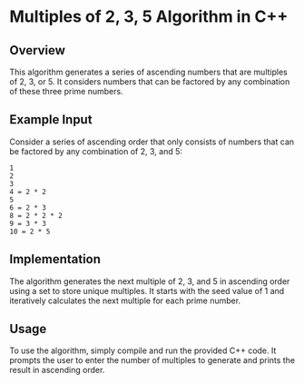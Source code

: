 # Multiples of 2, 3, 5 Algorithm in C++

## Overview

This algorithm generates a series of ascending numbers that are multiples of 2, 3, or 5. It considers numbers that can be factored by any combination of these three prime numbers.

## Example Input

Consider a series of ascending order that only consists of numbers that can be factored by any combination of 2, 3, and 5:

```
1 
2
3
4 = 2 * 2
5
6 = 2 * 3
8 = 2 * 2 * 2
9 = 3 * 3
10 = 2 * 5
```

## Implementation

The algorithm generates the next multiple of 2, 3, and 5 in ascending order using a set to store unique multiples. It starts with the seed value of 1 and iteratively calculates the next multiple for each prime number.

## Usage

To use the algorithm, simply compile and run the provided C++ code. It prompts the user to enter the number of multiples to generate and prints the result in ascending order.
